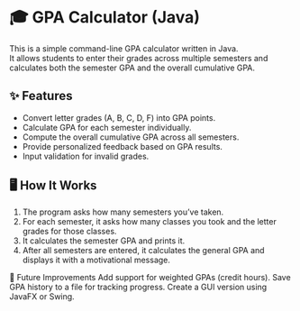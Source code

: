 # 🎓 GPA Calculator (Java)

This is a simple command-line GPA calculator written in Java.  
It allows students to enter their grades across multiple semesters and calculates both the semester GPA and the overall cumulative GPA.

## ✨ Features
- Convert letter grades (A, B, C, D, F) into GPA points.
- Calculate GPA for each semester individually.
- Compute the overall cumulative GPA across all semesters.
- Provide personalized feedback based on GPA results.
- Input validation for invalid grades.

## 🖥️ How It Works
1. The program asks how many semesters you’ve taken.
2. For each semester, it asks how many classes you took and the letter grades for those classes.
3. It calculates the semester GPA and prints it.
4. After all semesters are entered, it calculates the general GPA and displays it with a motivational message.

🚀 Future Improvements
Add support for weighted GPAs (credit hours).
Save GPA history to a file for tracking progress.
Create a GUI version using JavaFX or Swing.
